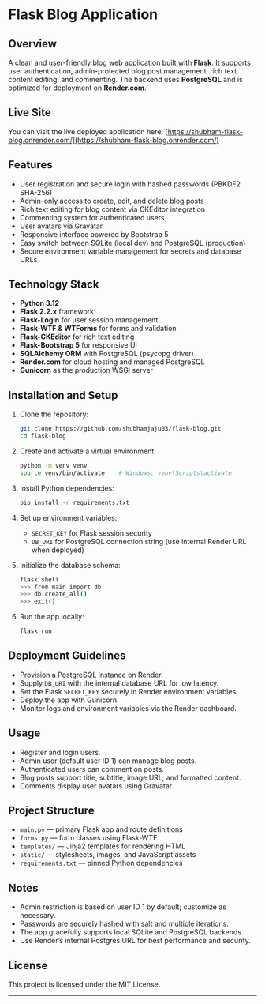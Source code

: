 # Flask Blog Application

## Overview

A clean and user-friendly blog web application built with **Flask**. It supports user authentication, admin-protected blog post management, rich text content editing, and commenting. The backend uses **PostgreSQL** and is optimized for deployment on **Render.com**.

## Live Site

You can visit the live deployed application here: [https://shubham-flask-blog.onrender.com/](https://shubham-flask-blog.onrender.com/)

## Features

- User registration and secure login with hashed passwords (PBKDF2 SHA-256)
- Admin-only access to create, edit, and delete blog posts
- Rich text editing for blog content via CKEditor integration
- Commenting system for authenticated users
- User avatars via Gravatar
- Responsive interface powered by Bootstrap 5
- Easy switch between SQLite (local dev) and PostgreSQL (production)
- Secure environment variable management for secrets and database URLs

## Technology Stack

- **Python 3.12**
- **Flask 2.2.x** framework
- **Flask-Login** for user session management
- **Flask-WTF & WTForms** for forms and validation
- **Flask-CKEditor** for rich text editing
- **Flask-Bootstrap 5** for responsive UI
- **SQLAlchemy ORM** with PostgreSQL (psycopg driver)
- **Render.com** for cloud hosting and managed PostgreSQL
- **Gunicorn** as the production WSGI server

## Installation and Setup

1. Clone the repository:
   ```bash
   git clone https://github.com/shubhamjaju03/flask-blog.git
   cd flask-blog
   ```

2. Create and activate a virtual environment:
   ```bash
   python -m venv venv
   source venv/bin/activate    # Windows: venv\Scripts\activate
   ```

3. Install Python dependencies:
   ```bash
   pip install -r requirements.txt
   ```

4. Set up environment variables:
   - `SECRET_KEY` for Flask session security
   - `DB_URI` for PostgreSQL connection string (use internal Render URL when deployed)

5. Initialize the database schema:
   ```bash
   flask shell
   >>> from main import db
   >>> db.create_all()
   >>> exit()
   ```

6. Run the app locally:
   ```bash
   flask run
   ```

## Deployment Guidelines

- Provision a PostgreSQL instance on Render.
- Supply `DB_URI` with the internal database URL for low latency.
- Set the Flask `SECRET_KEY` securely in Render environment variables.
- Deploy the app with Gunicorn.
- Monitor logs and environment variables via the Render dashboard.

## Usage

- Register and login users.
- Admin user (default user ID 1) can manage blog posts.
- Authenticated users can comment on posts.
- Blog posts support title, subtitle, image URL, and formatted content.
- Comments display user avatars using Gravatar.

## Project Structure

- `main.py` — primary Flask app and route definitions
- `forms.py` — form classes using Flask-WTF
- `templates/` — Jinja2 templates for rendering HTML
- `static/` — stylesheets, images, and JavaScript assets
- `requirements.txt` — pinned Python dependencies

## Notes

- Admin restriction is based on user ID 1 by default; customize as necessary.
- Passwords are securely hashed with salt and multiple iterations.
- The app gracefully supports local SQLite and PostgreSQL backends.
- Use Render’s internal Postgres URL for best performance and security.

## License

This project is licensed under the MIT License.

***
